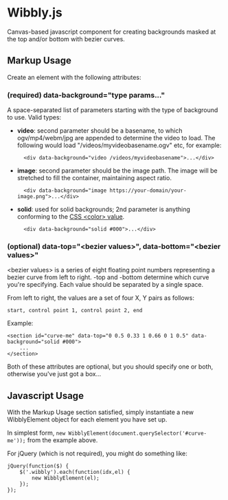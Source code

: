 # Wibbly.js

Canvas-based javascript component for creating backgrounds masked at the top and/or bottom with bezier curves.

## Markup Usage

Create an element with the following attributes:

### (required) data-background="type params..."

A space-separated list of parameters starting with the type of background to use. Valid types:

* **video**: second parameter should be a basename, to which ogv/mp4/webm/jpg are appended to determine the video to load. The following would load "/videos/myvideobasename.ogv" etc, for example:

        <div data-background="video /videos/myvideobasename">...</div>

* **image**: second parameter should be the image path. The image will be stretched to fill the container, maintaining aspect ratio.

        <div data-background="image https://your-domain/your-image.png">...</div>

* **solid**: used for solid backgrounds; 2nd parameter is anything conforming to the [CSS <color\> value](https://developer.mozilla.org/en-US/docs/Web/CSS/color_value).

        <div data-background="solid #000">...</div>

### (optional) data-top="<bezier values\>", data-bottom="<bezier values\>"

<bezier values\> is a series of eight floating point numbers representing a bezier curve from left to right. -top and -bottom determine which curve you're specifying. Each value should be separated by a single space.

From left to right, the values are a set of four X, Y pairs as follows:

	start, control point 1, control point 2, end

Example:

	<section id="curve-me" data-top="0 0.5 0.33 1 0.66 0 1 0.5" data-background="solid #000">
		...
	</section>

Both of these attributes are optional, but you should specify one or both, otherwise you've just got a box...

## Javascript Usage

With the Markup Usage section satisfied, simply instantiate a new WibblyElement object for each element you have set up.

In simplest form, `new WibblyElement(document.querySelector('#curve-me'));` from the example above.

For jQuery (which is not required), you might do something like:

	jQuery(function($) {
		$('.wibbly').each(function(idx,el) {
			new WibblyElement(el);
		});
	});